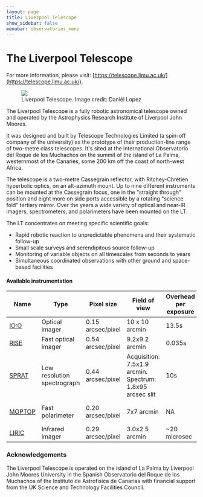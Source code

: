 ```yaml
---
layout: page
title: Liverpool Telescope
show_sidebar: false
menubar: observatories_menu
---
```


# The Liverpool Telescope

For more information, please visit: [https://telescope.ljmu.ac.uk/](https://telescope.ljmu.ac.uk/).

<figure class="image">
  <img src="/assets/images/liverpool_telescope.jpg">
    <figcaption>Liverpool Telescope.  Image credit: Daniél Lopez</figcaption>
</figure>

<p>The Liverpool Telescope is a fully robotic astronomical telescope owned and operated by 
the Astrophysics Research Institute of Liverpool John Moores. <p>
It was designed and built by Telescope Technologies Limited (a spin-off company of the university) 
as the prototype of their production-line range of two-metre class telescopes. It's sited at the 
international Observatorio del Roque de los Muchachos on the summit of the island of La Palma, 
westernmost of the Canaries, some 200 km off the coast of north-west Africa.</p>

<p>The telescope is a two-metre Cassegrain reflector, with Ritchey-Chrétien hyperbolic optics, 
on an alt-azimuth mount. Up to nine different instruments can be mounted at the Cassegrain focus, 
one in the "straight through" position and eight more on side ports accessible by a rotating 
"science fold" tertiary mirror. Over the years a wide variety of optical and near-IR imagers, 
spectrometers, and polarimeters have been mounted on the LT.</p>

<p>The LT concentrates on meeting specific scientific goals:</p>
<ul>
<li>Rapid robotic reaction to unpredictable phenomena and their systematic follow-up</li>
<li>Small scale surveys and serendipitous source follow-up</li>
<li>Monitoring of variable objects on all timescales from seconds to years</li>
<li>Simultaneous coordinated observations with other ground and space-based facilities</li>
</ul>

<h4>Available instrumentation</h4>

<table class="table">
<thead>
<tr align="center">
<th>Name</th>
<th>Type</th>
<th>Pixel size</th>
<th>Field of view</th>
<th>Overhead per exposure</th>
<th>Filters/Resolution</th>
</tr>
</thead>
<tbody>
<tr>
<td><a href="https://telescope.astro.ljmu.ac.uk/TelInst/Inst/IOO/">IO:O</a></td>
<td>Optical imager</td>
<td>0.15 arcsec/pixel</td>
<td>10 x 10 arcmin</td>
<td>13.5s</td>
<td>ugrizBV + narrow band filters</td>
</tr>
<tr>
<td><a href="https://telescope.astro.ljmu.ac.uk/TelInst/Inst/RISE/">RISE</a></td>
<td>Fast optical imager</td>
<td>0.54 arcsec/pixel</td>
<td>9.2x9.2 arcmin</td>
<td>0.035s</td>
<td>B+V</td>
</tr>
<tr>
<td><a href="https://telescope.astro.ljmu.ac.uk/TelInst/Inst/SPRAT/">SPRAT</a></td>
<td>Low resolution spectrograph</td>
<td>0.44 arcsec/pixel</td>
<td>Acquisition: 7.5x1.9 arcmin. Spectrum: 1.8x95 arcsec slit</td>
<td>10s</td>
<td>R=350 at center of 4020-8100 Angstroms</td>
</tr>
<tr>
<td><a href="https://telescope.astro.ljmu.ac.uk/TelInst/Inst/MOPTOP/">MOPTOP</a></td>
<td>Fast polarimeter</td>
<td>0.20 arcsec/pixel</td>
<td>7x7 arcmin</td>
<td>NA</td>
<td>MOP-B, MOP-V, MOP-R, MOP-I, MOP-L</td>
</tr>
<tr>
<td><a href="https://telescope.astro.ljmu.ac.uk/TelInst/Inst/LIRIC/">LIRIC</a></td>
<td>Infrared imager</td>
<td>0.29 arcsec/pixel</td>
<td>3.0x2.5 arcmin</td>
<td>~20 microsec</td>
<td>J, H</td>
</tr>
</tbody>
</table>

<h3>Acknowledgements</h3>
The Liverpool Telescope is operated on the island of La Palma by Liverpool John Moores University 
in the Spanish Observatorio del Roque de los Muchachos of the Instituto de Astrofisica de Canarias 
with financial support from the UK Science and Technology Facilities Council.